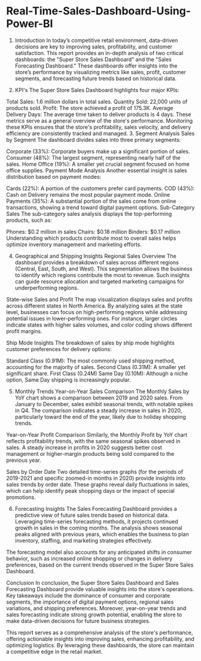 # Real-Time-Sales-Dashboard-Using-Power-BI
1. Introduction
In today’s competitive retail environment, data-driven decisions are key to improving sales, profitability, and customer satisfaction. This report provides an in-depth analysis of two critical dashboards: the "Super Store Sales Dashboard" and the "Sales Forecasting Dashboard." These dashboards offer insights into the store’s performance by visualizing metrics like sales, profit, customer segments, and forecasting future trends based on historical data.

2. KPI's
The Super Store Sales Dashboard highlights four major KPIs:

Total Sales: 1.6 million dollars in total sales.
Quantity Sold: 22,000 units of products sold.
Profit: The store achieved a profit of 175.3K.
Average Delivery Days: The average time taken to deliver products is 4 days.
These metrics serve as a general overview of the store's performance. Monitoring these KPIs ensures that the store's profitability, sales velocity, and delivery efficiency are consistently tracked and managed.
3. Segment Analysis
Sales by Segment
The dashboard divides sales into three primary segments:

Corporate (33%): Corporate buyers make up a significant portion of sales.
Consumer (48%): The largest segment, representing nearly half of the sales.
Home Office (19%): A smaller yet crucial segment focused on home office supplies.
Payment Mode Analysis
Another essential insight is sales distribution based on payment modes:

Cards (22%): A portion of the customers prefer card payments.
COD (43%): Cash on Delivery remains the most popular payment mode.
Online Payments (35%): A substantial portion of the sales come from online transactions, showing a trend toward digital payment options.
Sub-Category Sales
The sub-category sales analysis displays the top-performing products, such as:

Phones: $0.2 million in sales
Chairs: $0.18 million
Binders: $0.17 million
Understanding which products contribute most to overall sales helps optimize inventory management and marketing efforts.

4. Geographical and Shipping Insights
Regional Sales Overview
The dashboard provides a breakdown of sales across different regions (Central, East, South, and West). This segmentation allows the business to identify which regions contribute the most to revenue. Such insights can guide resource allocation and targeted marketing campaigns for underperforming regions.

State-wise Sales and Profit
The map visualization displays sales and profits across different states in North America. By analyzing sales at the state level, businesses can focus on high-performing regions while addressing potential issues in lower-performing ones. For instance, larger circles indicate states with higher sales volumes, and color coding shows different profit margins.

Ship Mode Insights
The breakdown of sales by ship mode highlights customer preferences for delivery options:

Standard Class (0.91M): The most commonly used shipping method, accounting for the majority of sales.
Second Class (0.31M): A smaller yet significant share.
First Class (0.24M)
Same Day (0.10M): Although a niche option, Same Day shipping is increasingly popular.

5. Monthly Trends
Year-on-Year Sales Comparison
The Monthly Sales by YoY chart shows a comparison between 2019 and 2020 sales. From January to December, sales exhibit seasonal trends, with notable spikes in Q4. The comparison indicates a steady increase in sales in 2020, particularly toward the end of the year, likely due to holiday shopping trends.

Year-on-Year Profit Comparison
Similarly, the Monthly Profit by YoY chart reflects profitability trends, with the same seasonal spikes observed in sales. A steady increase in profits in 2020 suggests better cost management or higher-margin products being sold compared to the previous year.

Sales by Order Date
Two detailed time-series graphs (for the periods of 2019-2021 and specific zoomed-in months in 2020) provide insights into sales trends by order date. These graphs reveal daily fluctuations in sales, which can help identify peak shopping days or the impact of special promotions.

6. Forecasting Insights
The Sales Forecasting Dashboard provides a predictive view of future sales trends based on historical data. Leveraging time-series forecasting methods, it projects continued growth in sales in the coming months. The analysis shows seasonal peaks aligned with previous years, which enables the business to plan inventory, staffing, and marketing strategies effectively.

The forecasting model also accounts for any anticipated shifts in consumer behavior, such as increased online shopping or changes in delivery preferences, based on the current trends observed in the Super Store Sales Dashboard.

Conclusion
In conclusion, the Super Store Sales Dashboard and Sales Forecasting Dashboard provide valuable insights into the store's operations. Key takeaways include the dominance of consumer and corporate segments, the importance of digital payment options, regional sales variations, and shipping preferences. Moreover, year-on-year trends and sales forecasting indicate strong growth potential, enabling the store to make data-driven decisions for future business strategies.

This report serves as a comprehensive analysis of the store's performance, offering actionable insights into improving sales, enhancing profitability, and optimizing logistics. By leveraging these dashboards, the store can maintain a competitive edge in the retail market.
